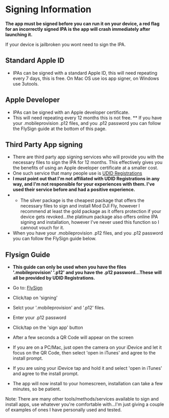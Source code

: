# Signing Information

**The app must be signed before you can run it on your device, a red flag for an incorrectly signed IPA is the app will crash immediately after launching it.**

If your device is jailbroken you wont need to sign the IPA.

## Standard Apple ID
* IPAs can be signed with a standard Apple ID, this will need repeating every 7 days, this is free. On Mac OS use ios app signer, on Windows use 3utools.


## Apple Developer
* IPAs can be signed with an Apple developer certificate.
* This will need repeating every 12 months this is not free. 
** If you have your .mobileprovision .p12 files, and you .p12 password you can follow the FlySign guide at the bottom of this page. 

## Third Party App signing 
* There are third party app signing services who will provide you with the necessary files to sign the IPA for 12 months. This effectively gives you the benefits of using an Apple developer certificate at a smaller cost.
* One such service that many people use is [UDID Registrations](https://www.udidregistrations.com/buy)
* **I must point out that I'm not affiliated with UDID Registrations in any way, and I'm not responsible for your experiences with them. I've used their service before and had a positive experience.**
* * The silver package is the cheapest package that offers the necessary files to sign and install Mod DJI Fly, however I recommend at least the gold package as it offers protection if your device gets revoked...the platinum package also offers online IPA signing and installation, however I've never used this function so I cannout vouch for it.
* When you have your .mobileprovision .p12 files, and you .p12 password you can follow the FlySign guide below. 

## Flysign Guide
* **This guide can only be used when you have the files '.mobileprovision' '.p12' and you have the .p12 password...These will all be provided by UDID Registrations.**

* Go to: [FlySign](https://flysign.ddns.net)
* Click/tap on 'signing'
* Selct your '.mobileprovision' and '.p12' files.
* Enter your .p12 password
* Click/tap on the 'sign app' button
* After a few seconds a QR Code will appear on the screen
* If you are on a PC/Mac, just open the camera on your iDevice and let it focus on the QR Code, then select 'open in iTunes' and agree to the install prompt.
* If you are using your iDevice tap and hold it and select 'open in iTunes' and agree to the install prompt.
* The app will now install to your homescreen, installation can take a few minutes, so be patient.

Note: There are many other tools/methods/services available to sign and install apps, use whatever you're comfortable with...I'm just giving a couple of examples of ones I have personally used and tested.



